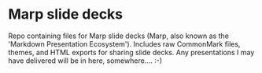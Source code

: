 # Marp slide decks

Repo containing files for Marp slide decks (Marp, also known as the 'Markdown Presentation Ecosystem'). Includes raw CommonMark files, themes, and HTML exports for sharing slide decks. Any presentations I may have delivered will be in here, somewhere.... :-)
